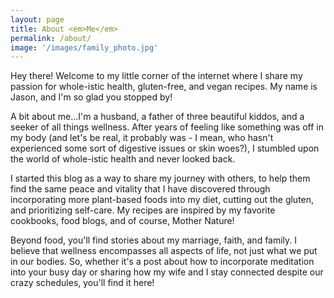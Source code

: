 ```yaml
---
layout: page
title: About <em>Me</em>
permalink: /about/
image: '/images/family_photo.jpg'
---
```

Hey there! Welcome to my little corner of the internet where I share my passion for whole-istic health, gluten-free, and vegan recipes. My name is Jason, and I'm so glad you stopped by!

A bit about me...I'm a husband, a father of three beautiful kiddos, and a seeker of all things wellness. After years of feeling like something was off in my body (and let's be real, it probably was - I mean, who hasn't experienced some sort of digestive issues or skin woes?), I stumbled upon the world of whole-istic health and never looked back.

I started this blog as a way to share my journey with others, to help them find the same peace and vitality that I have discovered through incorporating more plant-based foods into my diet, cutting out the gluten, and prioritizing self-care. My recipes are inspired by my favorite cookbooks, food blogs, and of course, Mother Nature!

Beyond food, you'll find stories about my marriage, faith, and family. I believe that wellness encompasses all aspects of life, not just what we put in our bodies. So, whether it's a post about how to incorporate meditation into your busy day or sharing how my wife and I stay connected despite our crazy schedules, you'll find it here!

<!-- > Design is not just what it looks like and feels like. Design is how it works.
> <cite>Steve Jobs</cite>

Curiosity drives me to explore the uncharted territories of design. I love pushing the boundaries and venturing into new design paradigms. As a perpetual learner, I stay updated with the latest industry trends, emerging technologies, and design methodologies, incorporating them into my work to deliver innovative and cutting-edge solutions.

I am a firm believer in giving back to the design community that has nurtured and supported me. I volunteer my time to mentor aspiring designers, participate in design forums, and contribute to open-source projects. Sharing knowledge and collaborating with fellow designers brings a sense of fulfillment and camaraderie.

![Friends](/images/102.jpg)
*Photo by [Jessica Felicio](https://unsplash.com/@jekafe) on [Unsplash](https://unsplash.com/photos/grayscale-photo-of-woman-standing-between-two-men-CT6G8Mz4grs)*

Design has been an incredible journey of growth and self-discovery for me. I am deeply grateful for every opportunity that has come my way, every challenge that has shaped my skills, and every success that has inspired me to aim higher. With humility and enthusiasm, I look forward to the next chapter in my design adventure.

As a Product Designer, I see design challenges as exciting opportunities to find elegant solutions. I enjoy breaking down complex problems into manageable components, collaborating with cross-functional teams, and iterating through multiple design cycles to arrive at the most effective and user-friendly outcomes.

*** -->